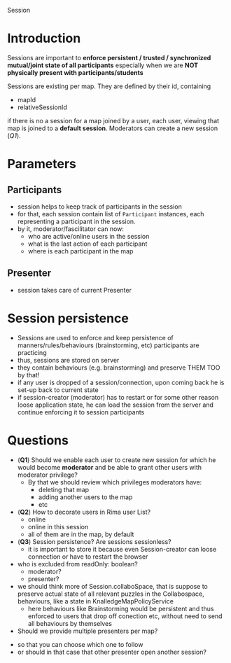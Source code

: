 Session

# Introduction

Sessions are important to **enforce persistent / trusted / synchronized mutual/joint state of all participants** especially when we are **NOT physically present with participants/students**

Sessions are existing per map.
They are defined by their id, containing
 + mapId
 + relativeSessionId

if there is no a session for a map joined by a user, each user, viewing that map is joined to a **default session**.
Moderators can create a new session (_Q1_).

# Parameters

## Participants
+ session helps to keep track of participants in the session
+ for that, each session contain list of `Participant` instances, each representing a participant in the session.
+ by it, moderator/fascilitator can now:
  + who are active/online users in the session
  + what is the last action of each participant
  + where is each participant in the map

## Presenter
+ session takes care of current Presenter

# Session persistence
+ Sessions are used to enforce and keep persistence of manners/rules/behaviours (brainstorming, etc) participants are practicing
+ thus, sessions are stored on server
+ they contain behaviours (e.g. brainstorming) and preserve THEM TOO by that!
+ if any user is dropped of a session/connection, upon coming back he is set-up back to current state
+ if session-creator (moderator) has to restart or for some other reason loose application state, he can load the session from the server and continue enforcing it to session participants

# Questions

+ (**Q1**) Should we enable each user to create new session for which he would become **moderator** and be able to grant other users with moderator privilege?
  + By that we should review which privileges moderators have:
    + deleting that map
    + adding another users to the map
    + etc
+ (**Q2**) How to decorate users in Rima user List?
  + online
  + online in this session
  + all of them are in the map, by default
+ (**Q3**) Session persistence? Are sessions sessionless?
  + it is important to store it because even Session-creator can loose connection or have to restart the browser
+ who is excluded from readOnly: boolean?
  + moderator?
  + presenter?
+ we should think more of Session.collaboSpace, that is suppose to preserve actual state of all relevant puzzles in the Collabospace, behaviours, like a state in KnalledgeMapPolicyService
  + here behaviours like Brainstorming would be persistent and thus enforced to users that drop off conection etc, without need to send all behaviours by themselves
+ Should we provide multiple presenters per map?
 - so that you can choose which one to follow
 - or should in that case that other presenter open another session?
